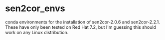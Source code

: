 # sen2cor_envs

conda environments for the installation of sen2cor-2.0.6 and sen2cor-2.2.1. These have only been tested on Red Hat 7.2, but I'm guessing this should work on any Linux distribution.
